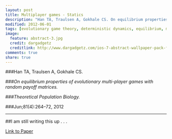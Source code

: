 ```yaml
---
layout: post
title: Multiplayer games - Statics
description: "Han TA, Traulsen A, Gokhale CS. On equilibrium properties of evolutionary multi-player games with random payoff matrices. Theoretical Population Biology. 2012 Jun;81(4):264–72."
modified: 2012-06-01
tags: [evolutionary game theory, deterministic dynamics, equilibrium, multiple players]
image:
  feature: abstract-3.jpg
  credit: dargadgetz
  creditlink: http://www.dargadgetz.com/ios-7-abstract-wallpaper-pack-for-iphone-5-and-ipod-touch-retina/
comments: true
share: true
---
```


###Han TA, Traulsen A, Gokhale CS.  

###*On equilibrium properties of evolutionary multi-player games with random payoff matrices.*  

###*Theoretical Population Biology.*  

###Jun;81(4):264–72, 2012

***

##I am still writing this up . . .

<div markdown="0"><a href="http://www.sciencedirect.com/science/article/pii/S0040580912000287" class="btn btn-success">Link to Paper</a></div>

<!---
<div markdown="0"><a href=" " class="btn btn-info">Download PDF</a></div>
-->

